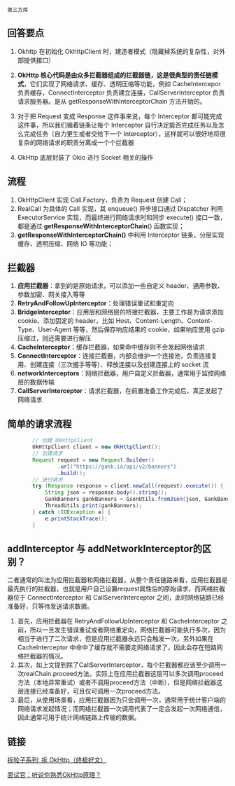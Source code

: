 `第三方库`

## 回答要点

1. Okhttp 在初始化 OkhttpClient 时，建造者模式（隐藏掉系统的复杂性，对外部提供接口）

2. **OkHttp 核心代码是由众多拦截器组成的拦截器链，这是很典型的责任链模式**，它们实现了网络请求、缓存、透明压缩等功能，例如 CacheIntercepor 负责缓存，ConnectInterceptor 负责建立连接，CallServerInterceptor 负责请求服务器。是从 getResponseWithInterceptorChain 方法开始的。

3. 对于把 Request 变成 Response 这件事来说，每个 Interceptor 都可能完成这件事，所以我们循着链条让每个 Interceptor 自行决定能否完成任务以及怎么完成任务（自力更生或者交给下一个 Interceptor），这样就可以很好地将很复杂的网络请求的职责分离成一个个拦截器

4. OkHttp 底层封装了 Okio 进行 Socket 相关的操作


## 流程

1. OkHttpClient 实现 Call.Factory，负责为 Request 创建 Call；
2. RealCall 为具体的 Call 实现，其 enqueue() 异步接口通过 Dispatcher 利用 ExecutorService 实现，而最终进行网络请求时和同步 execute() 接口一致，都是通过 **getResponseWithInterceptorChain**() 函数实现；
3. **getResponseWithInterceptorChain()** 中利用 Interceptor 链条，分层实现缓存、透明压缩、网络 IO 等功能；

## 拦截器

1. **应用拦截器**：拿到的是原始请求，可以添加一些自定义 header、通用参数、参数加密、网关接入等等
2. **RetryAndFollowUpInterceptor**：处理错误重试和重定向
3. **BridgeInterceptor**：应用层和网络层的桥接拦截器，主要工作是为请求添加 cookie、添加固定的 header，比如 Host、Content-Length、Content-Type、User-Agent 等等，然后保存响应结果的 cookie，如果响应使用 gzip 压缩过，则还需要进行解压
4. **CacheInterceptor**：缓存拦截器，如果命中缓存则不会发起网络请求
5. **ConnectInterceptor**：连接拦截器，内部会维护一个连接池，负责连接复用、创建连接（三次握手等等）、释放连接以及创建连接上的 socket 流
6. **networkInterceptors**：网络拦截器，用户自定义拦截器，通常用于监控网络层的数据传输
7. **CallServerInterceptor**：请求拦截器，在前置准备工作完成后，真正发起了网络请求

## 简单的请求流程

```java
        // 创建 OkHttpClient
        OkHttpClient client = new OkHttpClient();
        // 创建请求
        Request request = new Request.Builder()
                .url("https://gank.io/api/v2/banners")
                .build();
        // 进行请求
        try (Response response = client.newCall(request).execute()) {
            String json = response.body().string();
            GankBanners gankBanners = GsonUtils.fromJson(json, GankBanners.class);
            ThreadUtils.print(gankBanners);
        } catch (IOException e) {
            e.printStackTrace();
        }
```

## addInterceptor 与 addNetworkInterceptor的区别？

二者通常的叫法为应用拦截器和网络拦截器，从整个责任链路来看，应用拦截器是最先执行的拦截器，也就是用户自己设置request属性后的原始请求，而网络拦截器位于 ConnectInterceptor 和 CallServerInterceptor 之间，此时网络链路已经准备好，只等待发送请求数据。

1. 首先，应用拦截器在 RetryAndFollowUpInterceptor 和 CacheInterceptor 之前，所以一旦发生错误重试或者网络重定向，网络拦截器可能执行多次，因为相当于进行了二次请求，但是应用拦截器永远只会触发一次。另外如果在 CacheInterceptor 中命中了缓存就不需要走网络请求了，因此会存在短路网络拦截器的情况。
2. 其次，如上文提到除了CallServerInterceptor，每个拦截器都应该至少调用一次realChain.proceed方法。实际上在应用拦截器这层可以多次调用proceed方法（本地异常重试）或者不调用proceed方法（中断），但是网络拦截器这层连接已经准备好，可且仅可调用一次proceed方法。
3. 最后，从使用场景看，应用拦截器因为只会调用一次，通常用于统计客户端的网络请求发起情况；而网络拦截器一次调用代表了一定会发起一次网络通信，因此通常可用于统计网络链路上传输的数据。

## 链接

[拆轮子系列: 拆 OkHttp（终极好文）](https://blog.piasy.com/2016/07/11/Understand-OkHttp/index.html)

[面试官：听说你熟悉OkHttp原理？](https://juejin.im/post/6844904087788453896#comment)